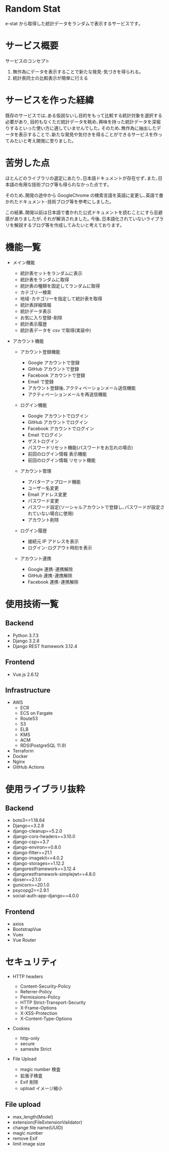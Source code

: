 # Random Stat

e-stat から取得した統計データをランダムで表示するサービスです｡

# サービス概要

サービスのコンセプト

1. 無作為にデータを表示することで新たな発見･気づきを得られる｡
2. 統計表同士の比較表示が簡単に行える

# サービスを作った経緯

既存のサービスでは､ある仮説ないし目的をもって比較する統計対象を選択する必要があり,
目的もなくただ統計データを眺め､興味を持った統計データを深堀りするといった使い方に適していませんでした｡
そのため､無作為に抽出したデータを表示することで､新たな発見や気付きを得ることができるサービスを作ってみたいと考え開発に至りました｡

# 苦労した点

ほとんどのライブラリの選定にあたり､日本語ドキュメントが存在せず､また､日本語の有用な技術ブログ等も得られなかった点です｡

そのため､開発の途中から GoogleChrome の検索言語を英語に変更し､英語で書かれたドキュメント･技術ブログ等を参考にしました｡

この結果､開発以前は日本語で書かれた公式ドキュメントを読むことにすら忌避感がありましたが､それが解消されました｡
今後､日本語化されていないライブラリを解説するブログ等を作成してみたいと考えております｡

# 機能一覧

- メイン機能

  - 統計表セットをランダムに表示
  - 統計表をランダムに取得
  - 統計表の種類を固定してランダムに取得
  - カテゴリー検索
  - 地域･カテゴリーを指定して統計表を取得
  - 統計表詳細情報
  - 統計データ表示
  - お気に入り登録･削除
  - 統計表示履歴
  - 統計表データを csv で取得(実装中)

- アカウント機能

  - アカウント登録機能

    - Google アカウントで登録
    - GitHub アカウントで登録
    - Facebook アカウントで登録
    - Email で登録
    - アカウント登録後､アクティベーションメール送信機能
    - アクティベーションメールを再送信機能

  - ログイン機能

    - Google アカウントでログイン
    - GitHub アカウントでログイン
    - Facebook アカウントでログイン
    - Email でログイン
    - ゲストログイン
    - パスワードリセット機能(パスワードをお忘れの場合)
    - 前回のログイン情報 表示機能
    - 前回のログイン情報 リセット機能

  - アカウント管理

    - アバターアップロード機能
    - ユーザー名変更
    - Email アドレス変更
    - パスワード変更
    - パスワード設定(ソーシャルアカウントで登録し､パスワードが設定されていない場合に使用)
    - アカウント削除

  - ログイン履歴

    - 接続元 IP アドレスを表示
    - ログイン･ログアウト時刻を表示

  - アカウント連携

    - Google 連携･連携解除
    - GitHub 連携･連携解除
    - Facebook 連携･連携解除

# 使用技術一覧

## Backend

- Python 3.7.3
- Django 3.2.8
- Django REST framework 3.12.4

## Frontend

- Vue.js 2.6.12

## Infrastructure

- AWS
  - ECR
  - ECS on Fargate
  - Route53
  - S3
  - ELB
  - KMS
  - ACM
  - RDS(PostgreSQL 11.9)
- Terraform
- Docker
- Nginx
- GitHub Actions

# 使用ライブラリ抜粋

## Backend

- boto3==1.18.64
- Django==3.2.8
- django-cleanup==5.2.0
- django-cors-headers==3.10.0
- django-csp==3.7
- django-environ==0.8.0
- django-filter==21.1
- django-imagekit==4.0.2
- django-storages==1.12.2
- djangorestframework==3.12.4
- djangorestframework-simplejwt==4.8.0
- djoser==2.1.0
- gunicorn==20.1.0
- psycopg2==2.9.1
- social-auth-app-django==4.0.0

## Frontend

- axios
- BootstrapVue
- Vuex
- Vue Router

# セキュリティ

- HTTP headers

  - Content-Security-Policy
  - Referrer-Policy
  - Permissions-Policy
  - HTTP Strict-Transport-Security
  - X-Frame-Options
  - X-XSS-Protection
  - X-Content-Type-Options

- Cookies

  - http-only
  - secure
  - samesite Strict

- File Upload
  - magic number 検査
  - 拡張子検査
  - Exif 削除
  - upload イメージ縮小

## File upload

- max_length(Model)
- extension(FileExtensionValidator)
- change file name(UUID)
- magic number
- remove Exif
- limit image size

